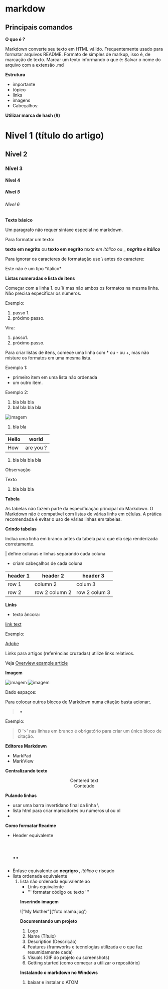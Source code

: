 # markdow
 
## Principais comandos

**O que é ?**

Markdown converte seu texto em HTML válido. Frequentemente usado para formatar arquivos README.
Formato de simples de markup, isso é, de marcação de texto. Marcar um texto informando o que é:
Salvar o nome do arquivo com a extensão .md

**Estrutura**

* importante
* tópico
* links 
* imagens
* Cabeçalhos:

**Utilizar marca de hash (#)**

# Nivel 1 (título do artigo)
## Nível 2
### Nível 3
#### Nível 4 
##### Nível 5 <h5>
###### Nível 6 <h6>

**Texto básico**

Um paragrafo nâo requer  sintaxe  especial no markdown.

Para formatar um texto:

**texto em negrito** ou __texto em negrito__ 
*texto em itálico* ou _
***negrito e itálico***

Para ignorar os caracteres de formatação use \ antes do caractere:

Este não é um tipo \*itálico\* 

**Listas numeradas e lista de itens**

Começar com a linha 1. ou 1( mas não ambos os formatos na mesma linha. Não precisa especificar os números. 

Exemplo:

1. passo 1.
1. próximo passo.

Vira:

1. passo1.
2. próximo passo.

Para criar listas de itens, comece uma linha com * ou - ou +, mas não misture os formatos em uma mesma lista.

Exemplo 1:

* primeiro item em uma lista não ordenada
* um outro item.

Exemplo 2:

1. bla bla bla
1. bal bla bla bla 


![imagem]("foto.jpg")
1. bla bla

| Hello | world |
|---|---|
| How | are you ? |
1. bla bla bla bla

<div class="extension note">
    <div>Observação</div>
    <div>
        <p>Texto</p>
    </div>
</div>

1. bla bla bla

**Tabela**

As tabelas não fazem parte da especificação principal do Markdown. O Markdown não é compatível com listas de várias linhs em células. A prática recomendada é evitar o uso de várias linhas em tabelas.

**Crindo tabelas**

Inclua uma linha em branco antes da tabela para que ela seja renderizada corretamente.

| define colunas e linhas separando cada coluna
- criam cabeçalhos de cada coluna

<linha em branco>
 
| header 1 | header 2 | header 3 |
|--- |--- |--- |
| row 1 | column 2 | colum 3 |
| row 2 | row 2 column 2 | row 2 colum 3 |

**Links**

* texto âncora:

[link text](link)

Exemplo:

[Adobe](www.adobe.com)

Links para artigos (referências cruzadas) utilize links relativos.

Veja [Overview example article](../../overview.md)

**Imagem**

![imagem](/marcos_2021/foto.png?lang=pt-BR)
![imagem]('foto.png')

Dado espaços:

Para colocar outros blocos de Markdown numa citação basta acionar:.

> + <space>

Exemplo:

> O '>' nas linhas em branco é obrigatório 
> para criar um único bloco de citação.
> >

**Editores Markdown**

* MarkPad
* MarkView

**Centralizando texto**

<center>Centered text</center>
<div align="center">Conteúdo</div>

**Pulando linhas**

* usar uma barra invertidano final da linha \
* lista html para criar marcadores ou números ul ou ol
* <br />

**Como formatar Readme**

* Header equivalente <h1> .. <h3>
* Ênfase equivalente ao <b> negrigro </b>, <i> itálico </i> e <strike> riscado </strike>
* lista ordenada equivalente <ol>
* lista não ordenada equivalente ao <ul>
* Links equivalente <a>
* ''' formatar código ou texto '''

**Inserindo imagem**

!["My Mother"]('foto mama.jpg')

**Documentando um projeto**

1. Logo
2. Name (Título)
3. Description (Descrição)
4. Features (framworks e tecnologias utilizada e o que faz resumidamente cada)
5. Visuals (GIF do projeto ou screenshots)
6. Getting started (como começar a utilizar o repositório)

**Instalando o markdown no Windows**

1. baixar e instalar o ATOM


